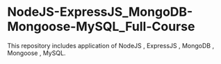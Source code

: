 # NodeJS-ExpressJS_MongoDB-Mongoose-MySQL_Full-Course




This repository includes application of NodeJS , ExpressJS , MongoDB , Mongoose , MySQL.
